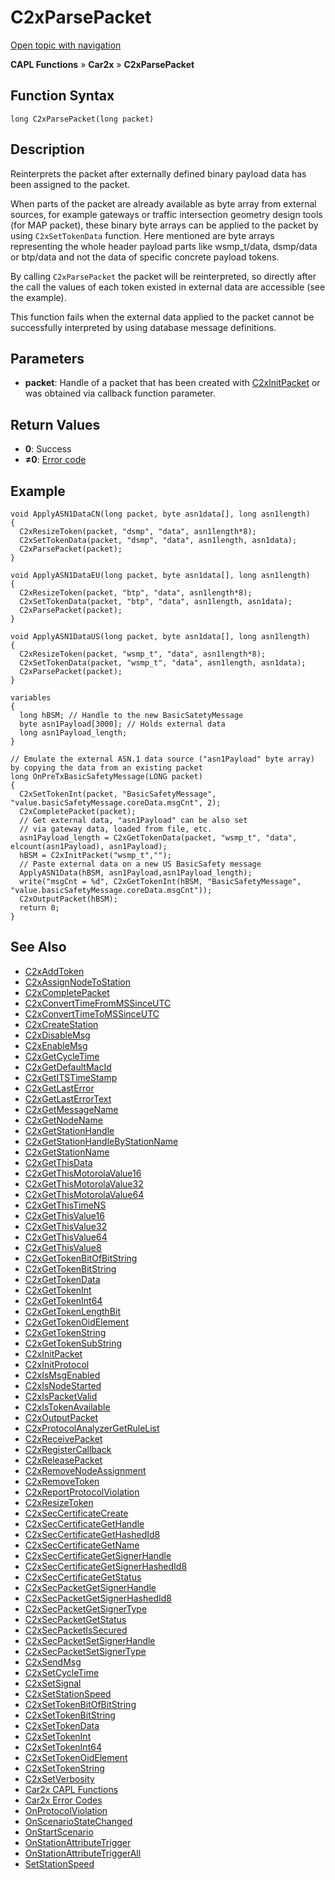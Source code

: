 # C2xParsePacket

[Open topic with navigation](../../../../../CANoeDEFamily.htm#Topics/CAPLFunctions/Car2x/Functions/CAPLfunctionC2xParsePacket.md)

**CAPL Functions** » **Car2x** » **C2xParsePacket**

## Function Syntax

```plaintext
long C2xParsePacket(long packet)
```

## Description

Reinterprets the packet after externally defined binary payload data has been assigned to the packet.

When parts of the packet are already available as byte array from external sources, for example gateways or traffic intersection geometry design tools (for MAP packet), these binary byte arrays can be applied to the packet by using `C2xSetTokenData` function. Here mentioned are byte arrays representing the whole header payload parts like wsmp_t/data, dsmp/data or btp/data and not the data of specific concrete payload tokens.

By calling `C2xParsePacket` the packet will be reinterpreted, so directly after the call the values of each token existed in external data are accessible (see the example).

This function fails when the external data applied to the packet cannot be successfully interpreted by using database message definitions.

## Parameters

- **packet**: Handle of a packet that has been created with [C2xInitPacket](CAPLfunctionC2xInitPacket.md) or was obtained via callback function parameter.

## Return Values

- **0**: Success
- **≠0**: [Error code](../CAPLfunctionsCar2xErrorCodes.md)

## Example

```plaintext
void ApplyASN1DataCN(long packet, byte asn1data[], long asn1length)
{
  C2xResizeToken(packet, "dsmp", "data", asn1length*8);
  C2xSetTokenData(packet, "dsmp", "data", asn1length, asn1data);
  C2xParsePacket(packet);
}

void ApplyASN1DataEU(long packet, byte asn1data[], long asn1length)
{
  C2xResizeToken(packet, "btp", "data", asn1length*8);
  C2xSetTokenData(packet, "btp", "data", asn1length, asn1data);
  C2xParsePacket(packet);
}

void ApplyASN1DataUS(long packet, byte asn1data[], long asn1length)
{
  C2xResizeToken(packet, "wsmp_t", "data", asn1length*8);
  C2xSetTokenData(packet, "wsmp_t", "data", asn1length, asn1data);
  C2xParsePacket(packet);
}

variables
{
  long hBSM; // Handle to the new BasicSatetyMessage
  byte asn1Payload[3000]; // Holds external data
  long asn1Payload_length;
}

// Emulate the external ASN.1 data source ("asn1Payload" byte array) by copying the data from an existing packet
long OnPreTxBasicSafetyMessage(LONG packet)
{
  C2xSetTokenInt(packet, "BasicSafetyMessage", "value.basicSafetyMessage.coreData.msgCnt", 2);
  C2xCompletePacket(packet);
  // Get external data, "asn1Payload" can be also set
  // via gateway data, loaded from file, etc.
  asn1Payload_length = C2xGetTokenData(packet, "wsmp_t", "data", elcount(asn1Payload), asn1Payload);
  hBSM = C2xInitPacket("wsmp_t","");
  // Paste external data on a new US BasicSafety message
  ApplyASN1Data(hBSM, asn1Payload,asn1Payload_length);
  write("msgCnt = %d", C2xGetTokenInt(hBSM, "BasicSafetyMessage", "value.basicSafetyMessage.coreData.msgCnt"));
  C2xOutputPacket(hBSM);
  return 0;
}
```

## See Also

- [C2xAddToken](CAPLfunctionC2xAddToken.md)
- [C2xAssignNodeToStation](CAPLfunctionC2xAssignNodeToStation.md)
- [C2xCompletePacket](CAPLfunctionC2xCompletePacket.md)
- [C2xConvertTimeFromMSSinceUTC](CAPLfunctionC2xConvertTimeFromMSSinceUTC.md)
- [C2xConvertTimeToMSSinceUTC](CAPLfunctionC2xConvertTimeToMSSinceUTC.md)
- [C2xCreateStation](CAPLfunctionC2xCreateStation.md)
- [C2xDisableMsg](CAPLfunctionC2xDisableMsg.md)
- [C2xEnableMsg](CAPLfunctionC2xEnableMsg.md)
- [C2xGetCycleTime](CAPLfunctionC2xGetCycleTime.md)
- [C2xGetDefaultMacId](CAPLfunctionC2xGetDefaultMacId.md)
- [C2xGetITSTimeStamp](CAPLfunctionC2xGetITSTimeStamp.md)
- [C2xGetLastError](CAPLfunctionC2xGetLastError.md)
- [C2xGetLastErrorText](CAPLfunctionC2xGetLastErrorText.md)
- [C2xGetMessageName](CAPLfunctionC2xGetMessageName.md)
- [C2xGetNodeName](CAPLfunctionC2xGetNodeName.md)
- [C2xGetStationHandle](CAPLfunctionC2xGetStationHandle.md)
- [C2xGetStationHandleByStationName](CAPLfunctionC2xGetStationHandleByStationName.md)
- [C2xGetStationName](CAPLfunctionC2xGetStationName.md)
- [C2xGetThisData](CAPLfunctionC2xGetThisData.md)
- [C2xGetThisMotorolaValue16](CAPLfunctionC2xGetThisMotorolaValue16.md)
- [C2xGetThisMotorolaValue32](CAPLfunctionC2xGetThisMotorolaValue32.md)
- [C2xGetThisMotorolaValue64](CAPLfunctionC2xGetThisMotorolaValue64.md)
- [C2xGetThisTimeNS](CAPLfunctionC2xGetThisTimeNS.md)
- [C2xGetThisValue16](CAPLfunctionC2xGetThisValue16.md)
- [C2xGetThisValue32](CAPLfunctionC2xGetThisValue32.md)
- [C2xGetThisValue64](CAPLfunctionC2xGetThisValue64.md)
- [C2xGetThisValue8](CAPLfunctionC2xGetThisValue8.md)
- [C2xGetTokenBitOfBitString](CAPLfunctionC2xGetTokenBitOfBitString.md)
- [C2xGetTokenBitString](CAPLfunctionC2xGetTokenBitString.md)
- [C2xGetTokenData](CAPLfunctionC2xGetTokenData.md)
- [C2xGetTokenInt](CAPLfunctionC2xGetTokenInt.md)
- [C2xGetTokenInt64](CAPLfunctionC2xGetTokenInt64.md)
- [C2xGetTokenLengthBit](CAPLfunctionC2xGetTokenLengthBit.md)
- [C2xGetTokenOidElement](CAPLfunctionC2xGetTokenOidElement.md)
- [C2xGetTokenString](CAPLfunctionC2xGetTokenString.md)
- [C2xGetTokenSubString](CAPLfunctionC2xGetTokenSubString.md)
- [C2xInitPacket](CAPLfunctionC2xInitPacket.md)
- [C2xInitProtocol](CAPLfunctionC2xInitProtocol.md)
- [C2xIsMsgEnabled](CAPLfunctionC2xIsMsgEnabled.md)
- [C2xIsNodeStarted](CAPLfunctionC2xIsNodeStarted.md)
- [C2xIsPacketValid](CAPLfunctionC2xIsPacketValid.md)
- [C2xIsTokenAvailable](CAPLfunctionC2xIsTokenAvailable.md)
- [C2xOutputPacket](CAPLfunctionC2xOutputPacket.md)
- [C2xProtocolAnalyzerGetRuleList](CAPLfunctionC2xProtocolAnalyzerGetRuleList.md)
- [C2xReceivePacket](CAPLfunctionC2xReceivePacket.md)
- [C2xRegisterCallback](CAPLfunctionC2xRegisterCallback.md)
- [C2xReleasePacket](CAPLfunctionC2xReleasePacket.md)
- [C2xRemoveNodeAssignment](CAPLfunctionC2xRemoveNodeAssignment.md)
- [C2xRemoveToken](CAPLfunctionC2xRemoveToken.md)
- [C2xReportProtocolViolation](CAPLfunctionC2xReportProtocolViolation.md)
- [C2xResizeToken](CAPLfunctionC2xResizeToken.md)
- [C2xSecCertificateCreate](CAPLfunctionC2xSecCertificateCreate.md)
- [C2xSecCertificateGetHandle](CAPLfunctionC2xSecCertificateGetHandle.md)
- [C2xSecCertificateGetHashedId8](CAPLfunctionC2xSecCertificateGetHashedId8.md)
- [C2xSecCertificateGetName](CAPLfunctionC2xSecCertificateGetName.md)
- [C2xSecCertificateGetSignerHandle](CAPLfunctionC2xSecCertificateGetSignerHandle.md)
- [C2xSecCertificateGetSignerHashedId8](CAPLfunctionC2xSecCertificateGetSignerHashedId8.md)
- [C2xSecCertificateGetStatus](CAPLfunctionC2xSecCertificateGetStatus.md)
- [C2xSecPacketGetSignerHandle](CAPLfunctionC2xSecPacketGetSignerHandle.md)
- [C2xSecPacketGetSignerHashedId8](CAPLfunctionC2xSecPacketGetSignerHashedId8.md)
- [C2xSecPacketGetSignerType](CAPLfunctionC2xSecPacketGetSignerType.md)
- [C2xSecPacketGetStatus](CAPLfunctionC2xSecPacketGetStatus.md)
- [C2xSecPacketIsSecured](CAPLfunctionC2xSecPacketIsSecured.md)
- [C2xSecPacketSetSignerHandle](CAPLfunctionC2xSecPacketSetSignerHandle.md)
- [C2xSecPacketSetSignerType](CAPLfunctionC2xSecPacketSetSignerType.md)
- [C2xSendMsg](CAPLfunctionC2xSendMsg.md)
- [C2xSetCycleTime](CAPLfunctionC2xSetCycleTime.md)
- [C2xSetSignal](CAPLfunctionC2xSetSignal.md)
- [C2xSetStationSpeed](CAPLfunctionC2xSetStationSpeed.md)
- [C2xSetTokenBitOfBitString](CAPLfunctionC2xSetTokenBitOfBitString.md)
- [C2xSetTokenBitString](CAPLfunctionC2xSetTokenBitString.md)
- [C2xSetTokenData](CAPLfunctionC2xSetTokenData.md)
- [C2xSetTokenInt](CAPLfunctionC2xSetTokenInt.md)
- [C2xSetTokenInt64](CAPLfunctionC2xSetTokenInt64.md)
- [C2xSetTokenOidElement](CAPLfunctionC2xSetTokenOidElement.md)
- [C2xSetTokenString](CAPLfunctionC2xSetTokenString.md)
- [C2xSetVerbosity](CAPLfunctionC2xSetVerbosity.md)
- [Car2x CAPL Functions](../CAPLfunctionsCar2xOverview.md)
- [Car2x Error Codes](../CAPLfunctionsCar2xErrorCodes.md)
- [OnProtocolViolation](../Callbacks/CAPLfunctionC2xOnProtocolViolation.md)
- [OnScenarioStateChanged](../Callbacks/CAPLfunctionC2xOnScenarioStateChanged.md)
- [OnStartScenario](../Callbacks/CAPLfunctionC2xOnStartScenario.md)
- [OnStationAttributeTrigger](../Callbacks/CAPLfunctionC2xOnStationAttributeTrigger.md)
- [OnStationAttributeTriggerAll](../Callbacks/CAPLfunctionC2xOnStationAttributeTriggerAll.md)
- [SetStationSpeed](../../ADAS/Functions/CAPLfunctionSetStationSpeed.md)